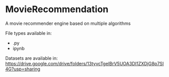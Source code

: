 # MovieRecommendation
A movie recommender engine based on multiple algorithms

File types available in:
- .py 
- ipynb

Datasets are available in: https://drive.google.com/drive/folders/13tyvcTgelBrV5UOA3DI1ZXDjG8p7SI4G?usp=sharing
